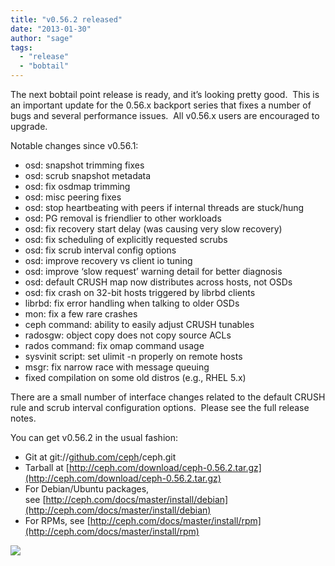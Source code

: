 ```yaml
---
title: "v0.56.2 released"
date: "2013-01-30"
author: "sage"
tags: 
  - "release"
  - "bobtail"
---
```


The next bobtail point release is ready, and it’s looking pretty good.  This is an important update for the 0.56.x backport series that fixes a number of bugs and several performance issues.  All v0.56.x users are encouraged to upgrade.

Notable changes since v0.56.1:  

- osd: snapshot trimming fixes
- osd: scrub snapshot metadata
- osd: fix osdmap trimming
- osd: misc peering fixes
- osd: stop heartbeating with peers if internal threads are stuck/hung
- osd: PG removal is friendlier to other workloads
- osd: fix recovery start delay (was causing very slow recovery)
- osd: fix scheduling of explicitly requested scrubs
- osd: fix scrub interval config options
- osd: improve recovery vs client io tuning
- osd: improve ‘slow request’ warning detail for better diagnosis
- osd: default CRUSH map now distributes across hosts, not OSDs
- osd: fix crash on 32-bit hosts triggered by librbd clients
- librbd: fix error handling when talking to older OSDs
- mon: fix a few rare crashes
- ceph command: ability to easily adjust CRUSH tunables
- radosgw: object copy does not copy source ACLs
- rados command: fix omap command usage
- sysvinit script: set ulimit -n properly on remote hosts
- msgr: fix narrow race with message queuing
- fixed compilation on some old distros (e.g., RHEL 5.x)

There are a small number of interface changes related to the default CRUSH rule and scrub interval configuration options.  Please see the full release notes.

You can get v0.56.2 in the usual fashion:

- Git at git://[github.com/ceph](http://github.com/ceph)/ceph.git
- Tarball at [http://ceph.com/download/ceph-0.56.2.tar.gz](http://ceph.com/download/ceph-0.56.2.tar.gz)
- For Debian/Ubuntu packages, see [http://ceph.com/docs/master/install/debian](http://ceph.com/docs/master/install/debian)
- For RPMs, see [http://ceph.com/docs/master/install/rpm](http://ceph.com/docs/master/install/rpm)

![](http://track.hubspot.com/__ptq.gif?a=268973&k=14&bu=http://ceph.com&r=http://ceph.com/releases/v0-56-2-released/&bvt=rss&p=wordpress)
